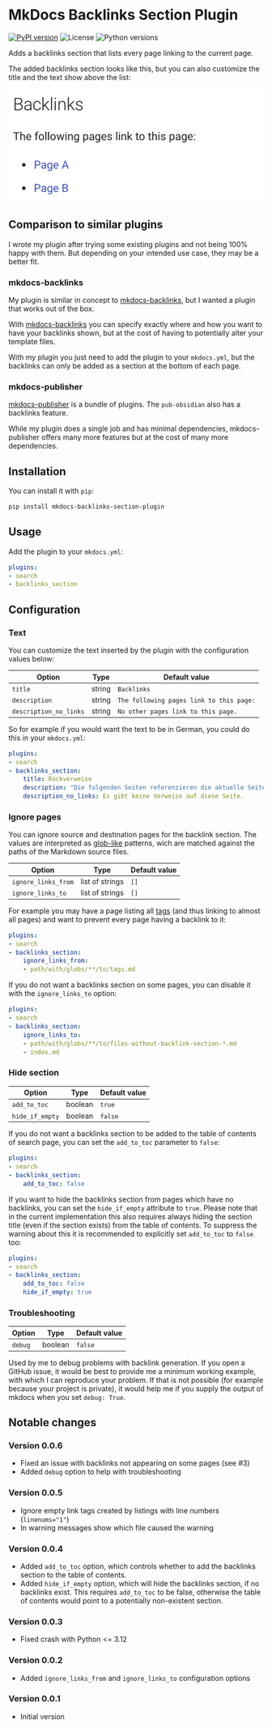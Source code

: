 # MkDocs Backlinks Section Plugin

[![PyPI version](https://img.shields.io/pypi/v/mkdocs-backlinks-section-plugin)](https://pypi.org/project/mkdocs-backlinks-section-plugin/)
![License](https://img.shields.io/pypi/l/mkdocs-backlinks-section-plugin)
![Python versions](https://img.shields.io/pypi/pyversions/mkdocs-backlinks-section-plugin)

Adds a backlinks section that lists every page linking to the current page.

The added backlinks section looks like this, but you can also customize the title and the text show above the list:

![Screenshot of the backlinks section](https://github.com/six-two/mkdocs-backlinks-section-plugin/raw/main/screenshot.png)

## Comparison to similar plugins

I wrote my plugin after trying some existing plugins and not being 100% happy with them.
But depending on your intended use case, they may be a better fit.

### mkdocs-backlinks

My plugin is similar in concept to [mkdocs-backlinks](https://github.com/danodic-dev/mkdocs-backlinks), but I wanted a plugin that works out of the box.

With [mkdocs-backlinks](https://github.com/danodic-dev/mkdocs-backlinks) you can specify exactly where and how you want to have your backlinks shown, but at the cost of having to potentially alter your template files.

With my plugin you just need to add the plugin to your `mkdocs.yml`, but the backlinks can only be added as a section at the bottom of each page.

### mkdocs-publisher

[mkdocs-publisher](https://github.com/mkdocs-publisher/mkdocs-publisher) is a bundle of plugins.
The `pub-obsidian` also has a backlinks feature.

While my plugin does a single job and has minimal dependencies, mkdocs-publisher offers many more features but at the cost of many more dependencies.

## Installation

You can install it with `pip`:
```bash
pip install mkdocs-backlinks-section-plugin
```

## Usage

Add the plugin to your `mkdocs.yml`:
```yaml
plugins:
- search
- backlinks_section
```

## Configuration

### Text

You can customize the text inserted by the plugin with the configuration values below:

Option | Type | Default value
--- | --- | ---
`title` | string | `Backlinks`
`description` | string | `The following pages link to this page:`
`description_no_links` | string | `No other pages link to this page.`


So for example if you would want the text to be in German, you could do this in your `mkdocs.yml`:
```yaml
plugins:
- search
- backlinks_section:
    title: Rückverweise
    description: "Die folgenden Seiten referenzieren die aktuelle Seite:"
    description_no_links: Es gibt keine Verweise auf diese Seite.
```

### Ignore pages

You can ignore source and destination pages for the backlink section.
The values are interpreted as [glob-like](https://docs.python.org/3/library/pathlib.html#pathlib-pattern-language) patterns, wich are matched against the paths of the Markdown source files.

Option | Type | Default value
--- | --- | ---
`ignore_links_from` | list of strings | `[]`
`ignore_links_to` | list of strings | `[]`

For example you may have a page listing all [tags](https://squidfunk.github.io/mkdocs-material/setup/setting-up-tags/) (and thus linking to almost all pages) and want to prevent every page having a backlink to it:

```yaml
plugins:
- search
- backlinks_section:
    ignore_links_from:
    - path/with/globs/**/to/tags.md
```

If you do not want a backlinks section on some pages, you can disable it with the `ignore_links_to` option:
```yaml
plugins:
- search
- backlinks_section:
    ignore_links_to:
    - path/with/globs/**/to/files-without-backlink-section-*.md
    - index.md
```

### Hide section

Option | Type | Default value
--- | --- | ---
`add_to_toc` | boolean | `true`
`hide_if_empty` | boolean | `false`

If you do not want a backlinks section to be added to the table of contents of search page, you can set the `add_to_toc` parameter to `false`:
```yaml
plugins:
- search
- backlinks_section:
    add_to_toc: false
```

If you want to hide the backlinks section from pages which have no backlinks, you can set the `hide_if_empty` attribute to `true`.
Please note that in the current implementation this also requires always hiding the section title (even if the section exists) from the table of contents.
To suppress the warning about this it is recommended to explicitly set `add_to_toc` to `false` too:
```yaml
plugins:
- search
- backlinks_section:
    add_to_toc: false
    hide_if_empty: true
```

### Troubleshooting

Option | Type | Default value
--- | --- | ---
`debug` | boolean | `false`

Used by me to debug problems with backlink generation.
If you open a GitHub issue, it would be best to provide me a minimum working example, with which I can reproduce your problem.
If that is not possible (for example because your project is private), it would help me if you supply the output of mkdocs when you set `debug: True`.

## Notable changes

### Version 0.0.6

- Fixed an issue with backlinks not appearing on some pages (see #3)
- Added `debug` option to help with troubleshooting

### Version 0.0.5

- Ignore empty link tags created by listings with line numbers (`linenums="1"`)
- In warning messages show which file caused the warning

### Version 0.0.4

- Added `add_to_toc` option, which controls whether to add the backlinks section to the table of contents.
- Added `hide_if_empty` option, which will hide the backlinks section, if no backlinks exist.
    This requires `add_to_toc` to be false, otherwise the table of contents would point to a potentially non-existent section.

### Version 0.0.3

- Fixed crash with Python <= 3.12

### Version 0.0.2

- Added `ignore_links_from` and `ignore_links_to` configuration options

### Version 0.0.1

- Initial version
